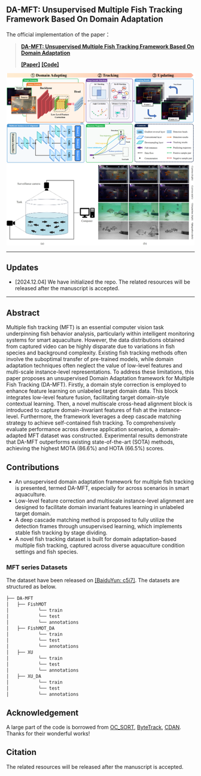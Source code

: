 ## DA-MFT: Unsupervised Multiple Fish Tracking Framework Based On Domain Adaptation
The official implementation of the paper：
>  [**DA-MFT: Unsupervised Multiple Fish Tracking Framework Based On Domain Adaptation**](##TODO:LINK##)  
>  
>  [**\[Paper\]**](##TODO:LINK##) [**\[Code\]**](https://github.com/vranlee/P2PMFT/)

<div align="center">
<img src="assets/Framework.png" width="900"/>
</div>


<div align="center">
<img src="assets/datasets.jpg" width="900"/>
</div>


-----

## Updates
+ [2024.12.04] We have initialized the repo. The related resources will be released after the manuscript is accepted.
-----



## Abstract
Multiple fish tracking (MFT) is an essential computer vision task underpinning fish behavior analysis, particularly within intelligent monitoring systems for smart aquaculture. However, the data distributions obtained from captured video can be highly disparate due to variations in fish species and background complexity. Existing fish tracking methods often involve the suboptimal transfer of pre-trained models, while domain adaptation techniques often neglect the value of low-level features and multi-scale instance-level representations. To address these limitations, this paper proposes an unsupervised Domain Adaptation framework for Multiple Fish Tracking (DA-MFT). Firstly, a domain style correction is employed to enhance feature learning on unlabeled target domain data. This block integrates low-level feature fusion, facilitating target domain-style contextual learning. Then, a novel multiscale cross-head alignment block is introduced to capture domain-invariant features of fish at the instance-level. Furthermore, the framework leverages a deep cascade matching strategy to achieve self-contained fish tracking. To comprehensively evaluate performance across diverse application scenarios, a domain-adapted MFT dataset was constructed. Experimental results demonstrate that DA-MFT outperforms existing state-of-the-art (SOTA) methods, achieving the highest MOTA (86.6%) and HOTA (66.5%) scores.

## Contributions
+ An unsupervised domain adaptation framework for multiple fish tracking is presented, termed DA-MFT, especially for across scenarios in smart aquaculture.
+ Low-level feature correction and multiscale instance-level alignment are designed to facilitate domain invariant features learning in unlabeled target domain.
+ A deep cascade matching method is proposed to fully utilize the detection frames through unsupervised learning, which implements stable fish tracking by stage dividing.
+ A novel fish tracking dataset is built for domain adaptation-based multiple fish tracking, captured across diverse aquaculture condition settings and fish species.


### MFT series Datasets
The dataset have been released on [[BaiduYun: c5i7]](https://pan.baidu.com/s/1ZEnay9fw2EVpmAikYluWXg?pwd=c5i7). The datasets are structured as below.

~~~
├── DA-MFT
│   ├── FishMOT
│           └── train
│           └── test
│           └── annotations
│   ├── FishMOT_DA
│           └── train
│           └── test
│           └── annotations
│   ├── XU
│           └── train
│           └── test
│           └── annotations
│   ├── XU_DA
│           └── train
│           └── test
│           └── annotations
~~~



## Acknowledgement
A large part of the code is borrowed from [OC_SORT](https://github.com/noahcao/OC_SORT), [ByteTrack](https://github.com/ifzhang/ByteTrack), [CDAN](https://github.com/thuml/CDAN). Thanks for their wonderful works!

## Citation
The related resources will be released after the manuscript is accepted. 

